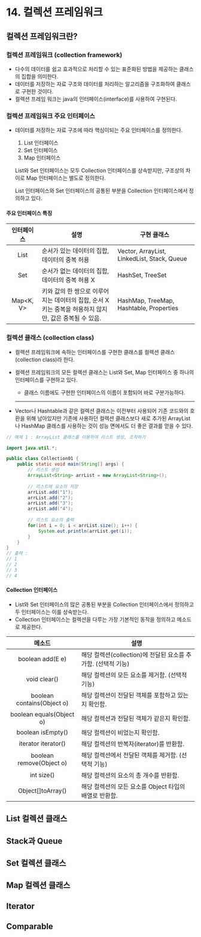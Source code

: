 # 14. 컬렉션 프레임워크

## 컬렉션 프레임워크란?

### 컬렉션 프레임워크 (collection framework)

- 다수의 데이터를 쉽고 효과적으로 처리할 수 있는 표준화된 방법을 제공하는 클래스의 집합을 의미한다.
- 데이터를 저장하는 자료 구조와 데이터를 처리하는 알고리즘을 구조화하여 클래스로 구현한 것이다.
- 컬렉션 프레임 워크는 java의 인터페이스(interface)를 사용하여 구현된다.

### 컬렉션 프레임워크 주요 인터페이스

- 데이터를 저장하는 자료 구조에 따라 핵심이되는 주요 인터페이스를 정의한다.

  1. List 인터페이스
  2. Set 인터페이스
  3. Map 인터페이스

  List와 Set 인터페이스는 모두 Collection 인터페이스를 상속받지만, 구조상의 차이로 Map 인터페이스는 별도로 정의한다.

  List 인터페이스와 Set 인터페이스의 공통된 부분을 Collection 인터페이스에서 정의하고 있다.

#### 주요 인터페이스 특징

| 인터페이스 | 설명                                                         | 구현 클래스                                 |
| :--------: | ------------------------------------------------------------ | ------------------------------------------- |
|  List<E>   | 순서가 있는 데이터의 집합, 데이터의 중복 허용                | Vector, ArrayList, LinkedList, Stack, Queue |
|   Set<E>   | 순서가 없는 데이터의 집합, 데이터의 중복 허용 X              | HashSet, TreeSet                            |
| Map<K, V>  | 키와 값의 한 쌍으로 이루어지는 데이터의 집합, 순서 X<br />키는 중복을 허용하지 않지만, 값은 중복될 수 있음. | HashMap, TreeMap, Hashtable, Properties     |

### 컬렉션 클래스 (collection class)

- 컬렉션 프레임워크에 속하는 인터페이스를 구현한 클래스를 컬렉션 클래스 (collection class)라 한다.

- 컬렉션 프레임워크의 모든 컬렉션 클래스는 List와 Set, Map 인터페이스 중 하나의 인터페이스를 구현하고 있다.

  - 클래스 이름에도 구현한 인터페이스의 이름이 포함되어 바로 구분가능하다.

  ---

- Vector나 Hashtable과 같은 컬렉션 클래스는 이전부터 사용되어 기존 코드와의 호환을 위해 남아있지만 기존에 사용하던 컬렉션 클래스보다 새로 추가된 ArrayList나 HashMap 클래스를 사용하는 것이 성능 면에서도 더 좋은 결과를 얻을 수 있다.

```java
// 예제 1 : ArrayList 클래스를 이용하여 리스트 생성, 조작하기

import java.util.*;

public class Collection01 {
    public static void main(String[] args) {
        // 리스트 생성
        ArrayList<String> arrList = new ArrayList<String>();
 
        // 리스트에 요소의 저장
        arrList.add("1");
        arrList.add("2");
        arrList.add("3");
        arrList.add("4");
 
        // 리스트 요소의 출력
        for(int i = 0; i < arrList.size(); i++) {
            System.out.println(arrList.get(i));
        }
    }
}
// 출력 : 
// 1
// 2
// 3
// 4
```

#### Collection 인터페이스

- List와 Set 인터페이스의 많은 공통된 부분을 Collection 인터페이스에서 정의하고 두 인터페이스는 이를 상속받는다.
- Collection 인터페이스는 컬렉션을 다루는 가장 기본적인 동작을 정의하고 메소드로 제공한다.

|           메소드           | 설명                                                         |
| :------------------------: | ------------------------------------------------------------ |
|      boolean add(E e)      | 해당 컬렉션(collection)에 전달된 요소를 추가함. (선택적 기능) |
|        void clear()        | 해당 컬렉션의 모든 요소를 제거함. (선택적 기능)              |
| boolean contains(Object o) | 해당 컬렉션이 전달된 객체를 포함하고 있는지 확인함.          |
|  boolean equals(Object o)  | 해당 컬렉션과 전달된 객체가 같은지 확인함.                   |
|     boolean isEmpty()      | 해당 컬렉션이 비었는지 확인함.                               |
|   iterator<E> iterator()   | 해당 컬렉션의 반복자(iterator)를 반환함.                     |
|  boolean remove(Object o)  | 해당 컬렉션에서 전달된 객체를 제거함. (선택적 기능)          |
|         int size()         | 해당 컬렉션의 요소의 총 개수를 반환함.                       |
|     Object[]toArray()      | 해당 컬렉션의 모든 요소를 Object 타입의 배열로 반환함.       |



## List 컬렉션 클래스 

## Stack과 Queue 

## Set 컬렉션 클래스 

## Map 컬렉션 클래스 

## Iterator 

## Comparable